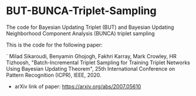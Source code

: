 # BUT-BUNCA-Triplet-Sampling

The code for Bayesian Updating Triplet (BUT) and Bayesian Updating Neighborhood Component Analysis (BUNCA) triplet sampling

This is the code for the following paper:

` Milad Sikaroudi, Benyamin Ghojogh, Fakhri Karray, Mark Crowley, HR Tizhoosh, "Batch-Incremental Triplet Sampling for Training Triplet Networks Using Bayesian Updating Theorem", 25th International Conference on Pattern Recognition (ICPR), IEEE, 2020. 

- arXiv link of paper: https://arxiv.org/abs/2007.05610
